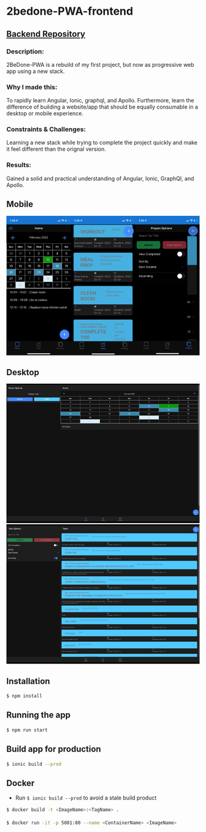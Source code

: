 # 2bedone-PWA-frontend

## [Backend Repository](github.com/leolazz/2bedone-PWA-backend)

### Description:

2BeDone-PWA is a rebuild of my first project, but now as progressive web app using a new stack.

### Why I made this:

To rapidly learn Angular, Ionic, graphql, and Apollo. Furthermore, learn the difference of building a website/app that should be equally consumable in a desktop or mobile experience.

### Constraints & Challenges:

Learning a new stack while trying to complete the project quickly and make it feel different than the orignal version.

### Results:

Gained a solid and practical understanding of Angular, Ionic, GraphQl, and Apollo.

## Mobile
![screenshot-iphone](/images/2bedone-iphone.png)
## Desktop
![screenshot-calendar](/images/2bedone-web1.png)
![screenshot-calendar](/images/2bedone-web2.png)

## Installation

```bash
$ npm install
```

## Running the app

```bash
$ npm run start
```

## Build app for production

```bash
$ ionic build --prod
```

## Docker

- Run `$ ionic build --prod` to avoid a stale build product

```bash
$ docker build -t <ImageName>:<TagName> .

$ docker run -it -p 5001:80 --name <ContainerName> <ImageName>

```
